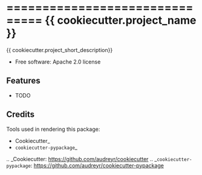 ===============================
{{ cookiecutter.project_name }}
===============================

{{ cookiecutter.project_short_description}}

* Free software: Apache 2.0 license

Features
--------

* TODO

Credits
---------

Tools used in rendering this package:

*  Cookiecutter_
*  `cookiecutter-pypackage`_

.. _Cookiecutter: https://github.com/audreyr/cookiecutter
.. _`cookiecutter-pypackage`: https://github.com/audreyr/cookiecutter-pypackage
